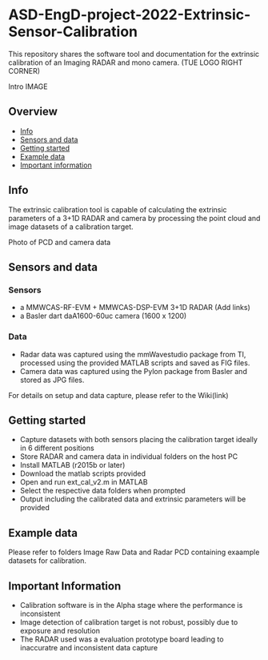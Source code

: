 # ASD-EngD-project-2022-Extrinsic-Sensor-Calibration

This repository shares the software tool and documentation for the extrinsic calibration of an Imaging RADAR and mono camera.         (TUE LOGO RIGHT CORNER)

Intro IMAGE

## Overview
- [Info](#info)
- [Sensors and data](#sensors-and-data)
- [Getting started](#getting-started)
- [Example data](#example-data)
- [Important information](#important-information)

## Info

The extrinsic calibration tool is capable of calculating the extrinsic parameters of a 3+1D RADAR and camera by processing the point cloud and image datasets of a calibration target.

Photo of PCD and camera data

## Sensors and data

### Sensors

- a MMWCAS-RF-EVM + MMWCAS-DSP-EVM 3+1D RADAR (Add links)
- a Basler dart daA1600-60uc camera (1600 x 1200)

### Data

- Radar data was captured using the mmWavestudio package from TI, processed using the provided MATLAB scripts and saved as FIG files.
- Camera data was captured using the Pylon package from Basler and stored as JPG files.

For details on setup and data capture, please refer to the Wiki(link)

## Getting started

- Capture datasets with both sensors placing the calibration target ideally in 6 different positions
- Store RADAR and camera data in individual folders on the host PC
- Install MATLAB (r2015b or later)
- Download the matlab scripts provided
- Open and run ext_cal_v2.m in MATLAB
- Select the respective data folders when prompted
- Output including the calibrated data and extrinsic parameters will be provided

## Example data

Please refer to folders Image Raw Data and Radar PCD containing exaample datasets for calibration.

## Important Information

- Calibration software is in the Alpha stage where the performance is inconsistent
- Image detection of calibration target is not robust, possibly due to exposure and resolution 
- The RADAR used was a evaluation prototype board leading to inaccuratre and inconsistent data capture






